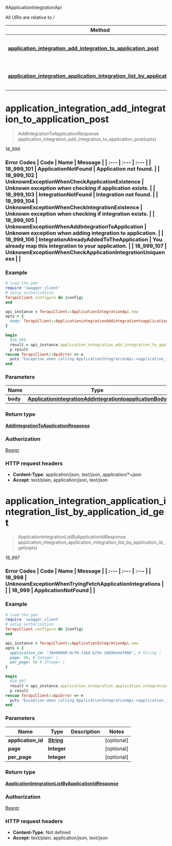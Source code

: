 #ApplicationIntegrationApi

All URIs are relative to */*

Method | HTTP request | Description
------------- | ------------- | -------------
[**application_integration_add_integration_to_application_post**](ApplicationIntegrationApi.md#application_integration_add_integration_to_application_post) | **POST** /application-integration/add-integration-to-application | 18_999
[**application_integration_application_integration_list_by_application_id_get**](ApplicationIntegrationApi.md#application_integration_application_integration_list_by_application_id_get) | **GET** /application-integration/application-integration-list-by-application-id | 18_997

# **application_integration_add_integration_to_application_post**
> AddIntegrationToApplicationResponse application_integration_add_integration_to_application_post(opts)

18_999

### Error Codes  | Code | Name | Message |  | :--- | :--- | :--- |  | 18_999_101 | ApplicationNotFound | Application not found. |  | 18_999_102 | UnknownExceptionWhenCheckApplicationExistence | Unknown exception when checking if application exists. |  | 18_999_103 | IntegrationNotFound | Integration not found. |  | 18_999_104 | UnknownExceptionWhenCheckIntegrationExistence | Unknown exception when checking if integration exists. |  | 18_999_105 | UnknownExceptionWhenAddIntegrationToApplication | Unknown exception when adding integration to application. |  | 18_999_106 | IntegrationAlreadyAddedToTheApplication | You already map this integration to your application. |  | 18_999_107 | UnknownExceptionWhenCheckApplicationIntegrationUniqueness |  |

### Example
```ruby
# load the gem
require 'swagger_client'
# setup authorization
TerapiClient.configure do |config|
end

api_instance = TerapiClient::ApplicationIntegrationApi.new
opts = { 
  body: TerapiClient::ApplicationintegrationAddintegrationtoapplicationBody.new # ApplicationintegrationAddintegrationtoapplicationBody | 
}

begin
  #18_999
  result = api_instance.application_integration_add_integration_to_application_post(opts)
  p result
rescue TerapiClient::ApiError => e
  puts "Exception when calling ApplicationIntegrationApi->application_integration_add_integration_to_application_post: #{e}"
end
```

### Parameters

Name | Type | Description  | Notes
------------- | ------------- | ------------- | -------------
 **body** | [**ApplicationintegrationAddintegrationtoapplicationBody**](ApplicationintegrationAddintegrationtoapplicationBody.md)|  | [optional] 

### Return type

[**AddIntegrationToApplicationResponse**](AddIntegrationToApplicationResponse.md)

### Authorization

[Bearer](../README.md#Bearer)

### HTTP request headers

 - **Content-Type**: application/json, text/json, application/*+json
 - **Accept**: text/plain, application/json, text/json



# **application_integration_application_integration_list_by_application_id_get**
> ApplicationIntegrationListByApplicationIdResponse application_integration_application_integration_list_by_application_id_get(opts)

18_997

### Error Codes  | Code | Name | Message |  | :--- | :--- | :--- |  | 18_998 | UnknownExceptionWhenTryingFetchApplicationIntegrations |  |  | 18_999 | ApplicationNotFound |  |

### Example
```ruby
# load the gem
require 'swagger_client'
# setup authorization
TerapiClient.configure do |config|
end

api_instance = TerapiClient::ApplicationIntegrationApi.new
opts = { 
  application_id: '38400000-8cf0-11bd-b23e-10b96e4ef00d', # String | 
  page: 56, # Integer | 
  per_page: 56 # Integer | 
}

begin
  #18_997
  result = api_instance.application_integration_application_integration_list_by_application_id_get(opts)
  p result
rescue TerapiClient::ApiError => e
  puts "Exception when calling ApplicationIntegrationApi->application_integration_application_integration_list_by_application_id_get: #{e}"
end
```

### Parameters

Name | Type | Description  | Notes
------------- | ------------- | ------------- | -------------
 **application_id** | [**String**](.md)|  | [optional] 
 **page** | **Integer**|  | [optional] 
 **per_page** | **Integer**|  | [optional] 

### Return type

[**ApplicationIntegrationListByApplicationIdResponse**](ApplicationIntegrationListByApplicationIdResponse.md)

### Authorization

[Bearer](../README.md#Bearer)

### HTTP request headers

 - **Content-Type**: Not defined
 - **Accept**: text/plain, application/json, text/json



